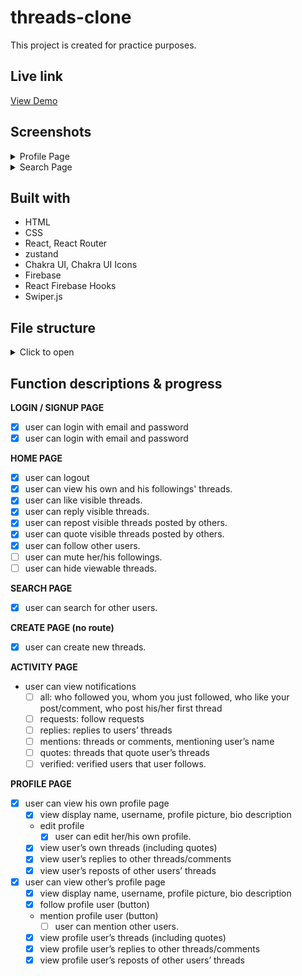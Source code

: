 # threads-clone

This project is created for practice purposes.

## Live link

[View Demo](https://threads-clone-silk-five.vercel.app/)

## Screenshots

<details>
<summary>Profile Page</summary>

![Profile](https://github.com/peiyi-c/threads-clone/assets/73789013/bc22e4a5-97d0-4470-b9af-403ae5e61cad)

</details>

<details>
<summary>Search Page </summary>

![Search](https://github.com/peiyi-c/threads-clone/assets/73789013/9d4b342d-6ea4-4b48-a104-6531c580e9ef)

</details>

## Built with

- HTML
- CSS
- React, React Router
- zustand
- Chakra UI, Chakra UI Icons
- Firebase
- React Firebase Hooks
- Swiper.js

## File structure

<details>
<summary>Click to open</summary>

```
├── node_modules
├── public
│     └── favicon.ico
├── src
│   ├── assets
│   │     ├── logo.bg.png
│   │     └── logos.jsx
│   ├── components
│   │     ├── AuthForm
│   │     │    └──...jsx
│   │     ├── FeedPosts
│   │     │    └──...jsx
│   │     ├── Footer
│   │     │    └──...jsx
│   │     ├── Header
│   │     │    └──...jsx
│   │     ├── Navigation
│   │     │    └──...jsx
│   │     ├── Profile
│   │     │    └──...jsx
│   │     └── SearchForm
│   │          └──...jsx
│   ├── contexts
│   │     └── contentContext.jsx
│   ├── firebase
│   │     └── firebase.js
│   ├── hooks
│   │     ├── useColors.jsx
│   │     ├── ...
│   │     └── useSignupWithEmailAndPassword.jsx
│   ├── layouts
│   │     └── GeneralLayout.jsx
│   ├── pages
│   │     ├── ActivityPage
│   │     │    └──ActivityPage.jsx
│   │     ├── AuthPage
│   │     │    └──AuthPage.jsx
│   │     ├── HomePage
│   │     │    └──HomePage.jsx
│   │     ├── NotFoundPage
│   │     │    └──NotFoundPage.jsx
│   │     ├── PostPage
│   │     │    └──PostPage.jsx
│   │     ├── ProfilePage
│   │     │    └──ProfilePage.jsx
│   │     └── SearchPage
│   │          └──SearchPage.jsx
│   ├── routes
│   │     ├── PrivateRoutes.jsx
│   │     └── PublicRoutes.jsx
│   ├── store
│   │     ├── authStore.js
│   │     ├── threadStore.jsx
│   │     └── userProfileStore.jsx
│   ├── themes
│   │     ├── _alert.jsx
│   │     ├── ...
│   │     └── theme.jsx
│   ├── utils
│   │     └── ...js
│   ├── App.jsx
│   ├── index.css
│   └── main.jsx
├── .gitignore
├── index.html
├── vercel.json
...
└── README.md

```

</details>

## Function descriptions & progress

**LOGIN / SIGNUP PAGE**

- [x] user can login with email and password
- [x] user can login with email and password

**HOME PAGE**

- [x] user can logout
- [x] user can view his own and his followings' threads.
- [x] user can like visible threads.
- [x] user can reply visible threads.
- [x] user can repost visible threads posted by others.
- [x] user can quote visible threads posted by others.
- [x] user can follow other users.
- [ ] user can mute her/his followings.
- [ ] user can hide viewable threads.

**SEARCH PAGE**

- [x] user can search for other users.

**CREATE PAGE (no route)**

- [x] user can create new threads.

**ACTIVITY PAGE**

- user can view notifications
  - [ ] all: who followed you, whom you just followed, who like your post/comment, who post his/her first thread
  - [ ] requests: follow requests
  - [ ] replies: replies to users’ threads
  - [ ] mentions: threads or comments, mentioning user’s name
  - [ ] quotes: threads that quote user’s threads
  - [ ] verified: verified users that user follows.

**PROFILE PAGE**

- [x] user can view his own profile page
  - [x] view display name, username, profile picture, bio description
  - edit profile
    - [x] user can edit her/his own profile.
  - [x] view user’s own threads (including quotes)
  - [x] view user’s replies to other threads/comments
  - [x] view user’s reposts of other users’ threads
- [x] user can view other’s profile page
  - [x] view display name, username, profile picture, bio description
  - [x] follow profile user (button)
  - mention profile user (button)
    - [ ] user can mention other users.
  - [x] view profile user’s threads (including quotes)
  - [x] view profile user’s replies to other threads/comments
  - [x] view profile user’s reposts of other users’ threads
